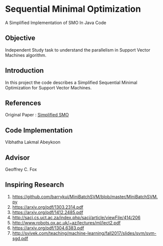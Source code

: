 # Sequential Minimal Optimization
A Simplified Implementation of SMO In Java Code

## Objective

Independent Study task to understand the parallelism in Support Vector Machines algorithm.

## Introduction
In this project the code describes a Simplified Sequential Minimal Optimization
for Support Vector Machines.

## References
Original Paper : [Simplified SMO](http://cs229.stanford.edu/materials/smo.pdf)

## Code Implementation
Vibhatha Lakmal Abeykoon

## Advisor

Geoffrey C. Fox

## Inspiring Research

1. https://github.com/barrykui/MiniBatchSVM/blob/master/MiniBatchSVM.py
2. https://arxiv.org/pdf/1303.2314.pdf
3. https://arxiv.org/pdf/1412.2485.pdf
4. http://sacj.cs.uct.ac.za/index.php/sacj/article/viewFile/414/206
5. http://www.robots.ox.ac.uk/~az/lectures/ml/lect2.pdf
6. https://arxiv.org/pdf/1304.6383.pdf
7. http://svivek.com/teaching/machine-learning/fall2017/slides/svm/svm-sgd.pdf

